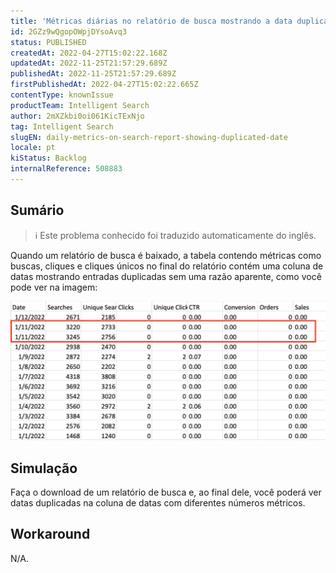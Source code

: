 ```yaml
---
title: 'Métricas diárias no relatório de busca mostrando a data duplicada'
id: 2GZz9wQgopOWpjDYsoAvq3
status: PUBLISHED
createdAt: 2022-04-27T15:02:22.168Z
updatedAt: 2022-11-25T21:57:29.689Z
publishedAt: 2022-11-25T21:57:29.689Z
firstPublishedAt: 2022-04-27T15:02:22.665Z
contentType: knownIssue
productTeam: Intelligent Search
author: 2mXZkbi0oi061KicTExNjo
tag: Intelligent Search
slugEN: daily-metrics-on-search-report-showing-duplicated-date
locale: pt
kiStatus: Backlog
internalReference: 508883
---
```


## Sumário

>ℹ️ Este problema conhecido foi traduzido automaticamente do inglês.


Quando um relatório de busca é baixado, a tabela contendo métricas como buscas, cliques e cliques únicos no final do relatório contém uma coluna de datas mostrando entradas duplicadas sem uma razão aparente, como você pode ver na imagem:

 ![](https://raw.githubusercontent.com/vtexdocs/known-issues/refs/heads/main/docs/pt/known-issues/Intelligent%20Search/metricas-diarias-no-relatorio-de-busca-mostrando-a-data-duplicada_1.png)



## Simulação


Faça o download de um relatório de busca e, ao final dele, você poderá ver datas duplicadas na coluna de datas com diferentes números métricos.



## Workaround


N/A.

